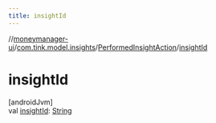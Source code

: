 ```yaml
---
title: insightId
---
```

//[moneymanager-ui](../../../index.html)/[com.tink.model.insights](../index.html)/[PerformedInsightAction](index.html)/[insightId](insight-id.html)



# insightId



[androidJvm]\
val [insightId](insight-id.html): [String](https://kotlinlang.org/api/latest/jvm/stdlib/kotlin/-string/index.html)





